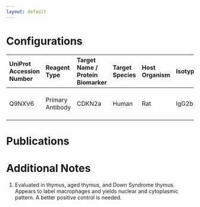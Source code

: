 ```yaml
---
layout: default
---
```


# Configurations

| UniProt Accession Number   | Reagent Type     | Target Name / Protein Biomarker   | Target Species   | Host Organism   | Isotype   | Clonality   | Vendor            | Catalog Number   | Conjugate   | RRID        | Availability   | Method                 | Tissue Preservation               | Target Tissue   | Tissue State   | Detergent         | Antigen Retrieval Conditions   | Dye Inactivation Conditions   | Recommend   | Agree               | Disagree   | Contributor         | Notes       |
|:---------------------------|:-----------------|:----------------------------------|:-----------------|:----------------|:----------|:------------|:------------------|:-----------------|:------------|:------------|:---------------|:-----------------------|:----------------------------------|:----------------|:---------------|:------------------|:-------------------------------|:------------------------------|:------------|:--------------------|:-----------|:--------------------|:------------|
| Q9NXV6                     | Primary Antibody | CDKN2a                            | Human            | Rat             | IgG2b     | 5-C3-1      | Novus Biologicals | NB200-174AF647   | AF647       | AB_10002046 | Stock          | Multiplexed 2D Imaging | 1:4 Cytofix/Cytoperm Fixed Frozen | Thymus          | NA             | 0.3% Triton-X-100 | NA                             | NA                            | No          | [0000-0003-4379-8967](https://orcid.org/0000-0003-4379-8967) | NA         | [0000-0003-4379-8967](https://orcid.org/0000-0003-4379-8967) | [1](#notes) |

# Publications



# Additional Notes

<a name="notes"></a>
1. Evaluated in thymus, aged thymus, and Down Syndrome thymus. Appears to label macrophages and yields nuclear and cytoplasmic pattern. A better positive control is needed.
